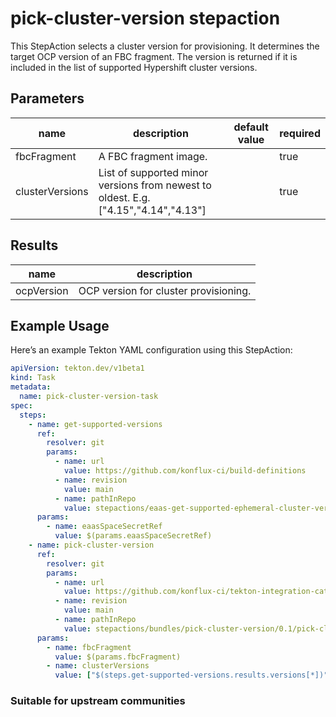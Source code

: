 # pick-cluster-version stepaction

This StepAction selects a cluster version for provisioning. It determines the target OCP version of an FBC fragment. 
The version is returned if it is included in the list of supported Hypershift cluster versions.

## Parameters
|name|description|default value|required|
|---|---|---|---|
|fbcFragment|A FBC fragment image.||true|
|clusterVersions|List of supported minor versions from newest to oldest. E.g. ["4.15","4.14","4.13"]||true|

## Results
|name|description|
|---|---|
|ocpVersion|OCP version for cluster provisioning.|

## Example Usage

Here’s an example Tekton YAML configuration using this StepAction:

```yaml
apiVersion: tekton.dev/v1beta1
kind: Task
metadata:
  name: pick-cluster-version-task
spec:
  steps:
    - name: get-supported-versions
      ref:
        resolver: git
        params:
          - name: url
            value: https://github.com/konflux-ci/build-definitions
          - name: revision
            value: main
          - name: pathInRepo
            value: stepactions/eaas-get-supported-ephemeral-cluster-versions/0.1/eaas-get-supported-ephemeral-cluster-versions.yaml
      params:
        - name: eaasSpaceSecretRef
          value: $(params.eaasSpaceSecretRef)
    - name: pick-cluster-version
      ref:
        resolver: git
        params:
          - name: url
            value: https://github.com/konflux-ci/tekton-integration-catalog
          - name: revision
            value: main
          - name: pathInRepo
            value: stepactions/bundles/pick-cluster-version/0.1/pick-cluster-version.yaml
      params:
        - name: fbcFragment
          value: $(params.fbcFragment)
        - name: clusterVersions
          value: ["$(steps.get-supported-versions.results.versions[*])"]
```

### Suitable for upstream communities